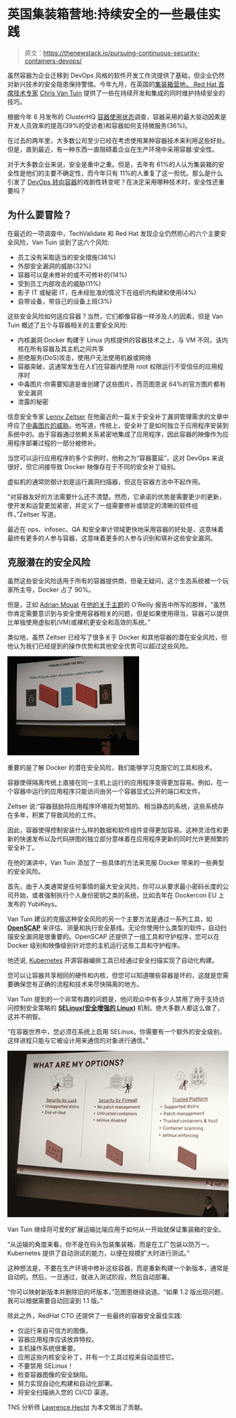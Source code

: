 # 英国集装箱营地:持续安全的一些最佳实践

> 原文：<https://thenewstack.io/pursuing-continuous-security-containers-devops/>

虽然容器为企业迁移到 DevOps 风格的软件开发工作流提供了基础，但企业仍然对新兴技术的安全隐患保持警惕。今年九月，在英国的[集装箱营地， Red Hat 首席技术专家](https://container.camp/uk/2016/) [Chris Van Tuin](https://www.linkedin.com/in/chrisvantuin) 提供了一些在持续开发和集成的同时维护持续安全的技巧。

根据今年 6 月发布的 ClusterHQ [容器使用状态](https://clusterhq.com/assets/pdfs/state-of-container-usage-june-2016.pdf)调查，容器采用的最大驱动因素是开发人员效率的提高(39%的受访者)和容器如何支持微服务(36%)。

在过去的两年里，大多数公司至少已经在考虑使用某种容器技术来利用这些好处。但是，直到最近，有一种东西一直阻碍着企业在生产环境中采用容器:安全性。

对于大多数企业来说，安全是重中之重。但是，去年有 61%的人认为集装箱的安全性是他们的主要不确定性，而今年只有 11%的人重复了这一担忧。那么是什么引发了 [DevOps 转向容器](https://thenewstack.io/ci-cd-devops-and-containers-a-winning-trio/)的戏剧性转变呢？在决定采用哪种技术时，安全性还重要吗？

## 为什么要冒险？

在最近的一项调查中，TechValidate 和 Red Hat 发现企业仍然担心的六个主要安全风险，Van Tuin 谈到了这六个风险:

*   员工没有采取适当的安全措施(36%)
*   外部安全漏洞的威胁(32%)
*   容器可以是未修补的或不可修补的(14%)
*   受到员工内部攻击的威胁(11%)
*   影子 IT 或秘密 IT，在未经批准的情况下在组织内构建和使用(4%)
*   自带设备，带自己的设备上班(3%)

这些安全风险如何适应容器？当然，它们都像容器一样涉及人的因素，但是 Van Tuin 概述了五个与容器相关的主要安全风险:

*   内核漏洞:Docker 构建于 Linux 内核提供的容器技术之上，与 VM 不同，该内核在所有容器及其主机之间共享
*   拒绝服务(DoS)攻击，使用户无法使用机器或网络
*   容器突破，这通常发生在人们在容器内使用 root 权限运行不受信任的应用程序时
*   中毒图片:你需要知道是谁创建了这些图片，而范图恩说 64%的官方图片都有安全漏洞
*   泄露的秘密

信息安全专家 [Lenny Zeltser](https://zeltser.com/) 在他最近的一篇关于安全补丁漏洞管理需求的文章中呼应了[中毒图片的威胁](https://zeltser.com/security-risks-and-benefits-of-docker-application/)。他写道，传统上，安全补丁是如何独立于应用程序安装到系统中的。由于容器通过依赖关系紧密地集成了应用程序，因此容器的映像作为应用程序部署过程的一部分被修补。

当您可以运行应用程序的多个实例时，他称之为“容器蔓延”，这对 DevOps 来说很好，但它间接导致 Docker 映像存在于不同的安全补丁级别。

虚拟机的通常防御计划是运行漏洞扫描器，但这在容器方法中不起作用。

“对容器友好的方法需要什么还不清楚。然而，它承诺的优势是需要更少的更新，使开发和运营更加紧密，并定义了一组需要修补或锁定的清晰的软件组件，”Zeltser 写道。

最近在 ops、infosec、QA 和安全审计领域更快地采用容器的好处是，这意味着最终有更多的人参与容器，这意味着更多的人参与识别和填补这些安全漏洞。

## 克服潜在的安全风险

虽然这些安全风险适用于所有的容器提供商，但毫无疑问，这个生态系统被一个玩家所主导，Docker 占了 90%。

但是，正如 [Adrian Mouat](https://thenewstack.io/author/adrian_mouat/) 在[他的关于主题](https://www.oreilly.com/ideas/five-security-concerns-when-using-docker)的 O'Reilly 报告中所写的那样，“虽然你肯定需要意识到与安全使用容器相关的问题，但是如果使用得当，容器可以提供比单独使用虚拟机(VM)或裸机更安全和高效的系统。”

类似地，虽然 Zeltser 已经写了很多关于 Docker 和其他容器的潜在安全风险，但他认为我们已经提到的操作优势和其他安全优势可以超过这些风险。

![devops-break-down-silos-containers](img/34d0e115e1fb7e57fd61285d2a3901f8.png)

重要的是了解 Docker 的潜在安全风险，我们能够学习克服它的工具和技术。

容器使得隔离传统上直接在同一主机上运行的应用程序变得更加容易。例如，在一个容器中运行的应用程序只能访问由另一个容器显式公开的端口和文件。

Zeltser 说:“容器鼓励将应用程序环境视为短暂的、相当静态的系统，这些系统存在多年，积累了导致风险的工件。

因此，容器使得控制安装什么样的数据和软件组件变得更加容易。这种灵活性和更新的快速发布以及代码拼图的独立部分意味着在应用程序更新的同时允许更频繁的安全补丁。

在他的演讲中，Van Tuin 添加了一些具体的方法来克服 Docker 带来的一些典型的安全风险。

首先，由于人类通常是任何事情的最大安全风险，你可以从要求最小密码长度的公司开始，或者强制执行个人身份密钥之类的系统，比如去年在 Dockercon EU 上发布的 YubiKeys。

Van Tuin 建议的克服这种安全风险的另一个主要方法是通过一系列工具，如 [**OpenSCAP**](http://open-scap.org) 来评估、测量和执行安全基线。无论你使用什么类型的软件，自动扫描安全漏洞是很重要的。OpenSCAP 还提供了一组工具和守护程序，您可以在 Docker 级别和映像级别针对您的主机运行这些工具和守护程序。

他还说, [Kubernetes](/category/kubernetes/) 开源容器编排工具已经通过安全扫描实现了自动化构建。

您可以让容器共享相同的硬件和内核，但您可以知道哪些容器是坏的，这就是您需要确保您有正确的流程和技术来尽快隔离的地方。

Van Tuin 提到的一个非常有趣的问题是，他问观众中有多少人禁用了用于支持访问控制安全策略的 [**SELinux(安全增强的 Linux)**](https://en.wikipedia.org/wiki/Security-Enhanced_Linux) 机制。绝大多数人都这么做了，这并不明智。

“在容器世界中，您必须在系统上启用 SELinux。你需要有一个额外的安全级别，这样进程只能与它被设计用来通信的对象进行通信。”

![container-security](img/a07d6613ba852361ff5f43cb852626af.png)

Van Tuin 继续将可爱的扩展运输比喻应用于如何从一开始就保证集装箱的安全。

“从运输的角度来看，你不是在码头包装集装箱，而是在工厂包装以防万一。Kubernetes 提供了自动测试的能力，以便在规模扩大时进行测试。”

这种想法是，不要在生产环境中修补这些容器，而是重新构建一个新版本，通常是自动的。然后，一旦通过，就进入测试阶段，然后自动部署。

“你可以映射新版本并删除旧的坏版本，”范图恩继续说道。“如果 1.2 版出现问题，我可以根据需要自动回滚到 1.1 版。”

除此之外，RedHat CTO 还提供了一些最终的容器安全最佳实践:

*   仅运行来自可信方的图像。
*   容器应用程序应该放弃特权。
*   主机操作系统很重要。
*   应用这些内核安全补丁，并有一个工具过程来自动监控它。
*   不要禁用 SELinux！
*   检查容器图像的安全缺陷。
*   努力实现自动化构建和自动化部署。
*   将安全扫描纳入您的 CI/CD 渠道。

TNS 分析师 [Lawrence Hecht](https://thenewstack.io/author/lawrence-hecht/) 为本文做出了贡献。

<svg xmlns:xlink="http://www.w3.org/1999/xlink" viewBox="0 0 68 31" version="1.1"><title>Group</title> <desc>Created with Sketch.</desc></svg>